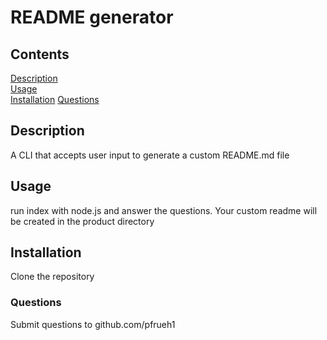   # README generator
  ## Contents
  [Description](#description)  
  [Usage](#usage)  
  [Installation](#installation) 
  [Questions](#questions)  
  ## Description
  A CLI that accepts user input to generate a custom README.md file
  ## Usage
  run index with node.js and answer the questions. Your custom readme will be created in the product directory
  ## Installation
  Clone the repository
  ### Questions
  Submit questions to github.com/pfrueh1  